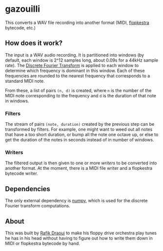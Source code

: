 # gazouilli

This converts a WAV file recording into another format (MIDI, [flopkestra][]
bytecode, etc.)

## How does it work?

The input is a WAV audio recording. It is partitioned into windows (by
default, each window is 2^12 samples long, about 0.09s for a 44kHz sample
rate).  The [Discrete Fourier Transform][DFT] is applied to each window to
determine which frequency is dominant in this window. Each of these
frequencies are rounded to the nearest frequency that corresponds to
a standard MIDI note.

From these, a list of pairs `(n, d)` is created, where `n` is the number of
the MIDI note corresponding to the frequency and `d` is the duration of that
note in windows.

### Filters

The stream of pairs `(note, duration)` created by the previous step can be
transformed by filters. For example, one might want to weed out all notes that
have a too short duration, or bump all the note one octave up, or else to get
the duration of the notes in seconds instead of in number of windows.

### Writers

The filtered output is then given to one or more *writers* to be converted
into another format. At the moment, there is a MIDI file writer and a
flopkestra bytecode writer.

## Dependencies

The only external dependency is [numpy][], which is used for the discrete
Fourier transform computations.

## About

This was built by [Rafik Draoui][] to make his floppy drive
orchestra play tunes he has in his head without having to figure out how to
write them down in MIDI or flopkestra bytecode by hand.


[flopkestra]: https://github.com/rafikdraoui/flopkestra
[DFT]: https://en.wikipedia.org/wiki/Discrete_Fourier_transform
[numpy]: http://www.numpy.org/
[Rafik Draoui]: http://www.rafik.ca
